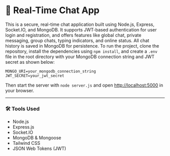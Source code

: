 # 💬 Real-Time Chat App

This is a secure, real-time chat application built using Node.js, Express, Socket.IO, and MongoDB. It supports JWT-based authentication for user login and registration, and offers features like global chat, private messaging, group chats, typing indicators, and online status. All chat history is saved in MongoDB for persistence. To run the project, clone the repository, install the dependencies using `npm install`, and create a `.env` file in the root directory with your MongoDB connection string and JWT secret as shown below:

```
MONGO_URI=your_mongodb_connection_string
JWT_SECRET=your_jwt_secret
```

Then start the server with `node server.js` and open [http://localhost:5000](http://localhost:5000) in your browser.

---

### 🛠️ Tools Used
- Node.js  
- Express.js  
- Socket.IO  
- MongoDB & Mongoose  
- Tailwind CSS  
- JSON Web Tokens (JWT)
